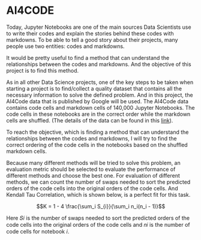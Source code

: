 # AI4CODE 

Today, Jupyter Notebooks are one of the main sources Data Scientists use to write their codes and explain the stories behind these codes with markdowns. To be able to tell a good story about their projects, many people use two entities: codes and markdowns. 

It would be pretty useful to find a method that can understand the relationships between the codes and markdowns. And the objective of this project is to find this method. 

As in all other Data Science projects, one of the key steps to be taken when starting a project is to find/collect a quality dataset that contains all the necessary information to solve the defined problem. And in this project, the AI4Code data that is published by Google will be used. The AI4Code data contains code cells and markdown cells of 140,000 Jupyter Notebooks. The code cells in these notebooks are in the correct order while the markdown cells are shuffled.  (The details of the data can be found in this [link](https://www.kaggle.com/competitions/AI4Code/data)). 

To reach the objective, which is finding a method that can understand the relationships between the codes and markdowns, I will try to find the correct ordering of the code cells in the notebooks based on the shuffled markdown cells.

Because many different methods will be tried to solve this problem, an evaluation metric should be selected to evaluate the performance of different methods and choose the best one. For evaluation of different methods, we can count the number of swaps needed to sort the predicted orders of the code cells into the original orders of the code cells. And Kendall Tau Correlation, which is shown below, is a perfect fit for this task.

$$K = 1 - 4 \frac{\sum_i S_{i}}{\sum_i n_i(n_i - 1)}$$

Here 𝑆𝑖 is the number of swaps needed to sort the predicted orders of the code cells into the original orders of the code cells and 𝑛𝑖 is the number of code cells for notebook 𝑖.
